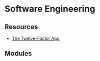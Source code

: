 Software Engineering
===

Resources
---

- [The Twelve-Factor App][1]

<!-- Links -->
[1]: https://www.12factor.net/

<!-- Links end -->


Modules
---

